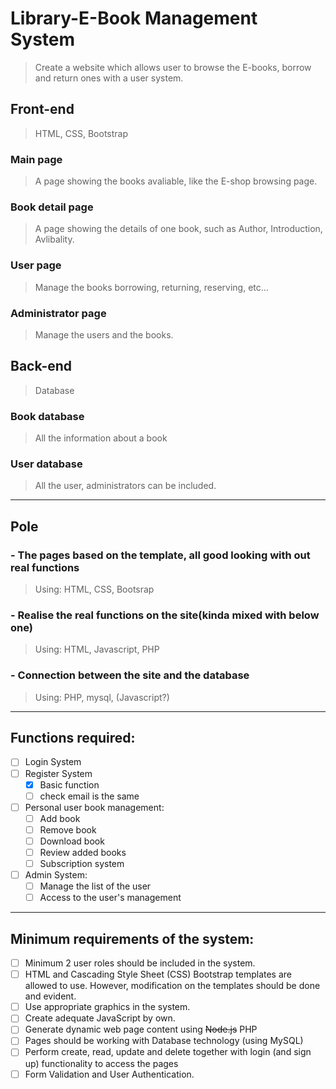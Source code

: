 # Library-E-Book Management System
>Create a website which allows user to browse the E-books, borrow and return ones with a user system.

## Front-end
>HTML, CSS, Bootstrap
### Main page
>A page showing the books avaliable, like the E-shop browsing page.
### Book detail page
>A page showing the details of one book, such as Author, Introduction, Avlibality.
### User page
>Manage the books borrowing, returning, reserving, etc...
### Administrator page
>Manage the users and the books.

## Back-end
>Database
### Book database
> All the information about a book
### User database
> All the user, administrators can be included.
------------------------------------------------------------------
## Pole
### - The pages based on the template, all good looking with out real functions
> Using: HTML, CSS, Bootsrap
### - Realise the real functions on the site(kinda mixed with below one)
> Using: HTML, Javascript, PHP
### - Connection between the site and the database 
> Using: PHP, mysql, (Javascript?)

------------------------------------------------------------------
## Functions required:
- [ ] Login System
- [ ] Register System
    - [X] Basic function
    - [ ] check email is the same
    
- [ ] Personal user book management:
    - [ ] Add book 
    - [ ] Remove book
    - [ ] Download book
    - [ ] Review added books
    - [ ] Subscription system
- [ ] Admin System:
    - [ ] Manage the list of the user
    - [ ] Access to the user's management

------------------------------------------------------------------
## Minimum requirements of the system:
- [ ] Minimum 2 user roles should be included in the system.
- [ ] HTML and Cascading Style Sheet (CSS) Bootstrap templates are allowed to use. However, modification on the templates should be done and evident.
- [ ] Use appropriate graphics in the system.
- [ ] Create adequate JavaScript by own.
- [ ] Generate dynamic web page content using ~~Node.js~~ PHP
- [ ] Pages should be working with Database technology (using MySQL)
- [ ] Perform create, read, update and delete together with login (and sign up) functionality to access the pages
- [ ] Form Validation and User Authentication.
